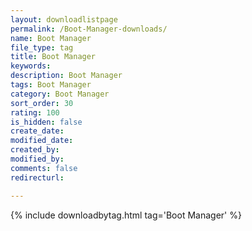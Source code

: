```yaml
---
layout: downloadlistpage
permalink: /Boot-Manager-downloads/
name: Boot Manager
file_type: tag
title: Boot Manager
keywords:
description: Boot Manager
tags: Boot Manager
category: Boot Manager
sort_order: 30
rating: 100
is_hidden: false
create_date:
modified_date:
created_by:
modified_by:
comments: false
redirecturl:

---
```

{% include downloadbytag.html tag='Boot Manager' %}
